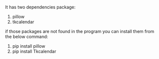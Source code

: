 It has two dependencies package:
1. pillow
2. tkcalendar

if those packages are not found in the program you can install them from the below command:
1. pip install pillow
2. pip install Tkcalendar